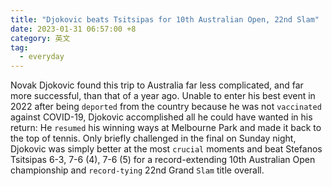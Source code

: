 ```yaml
---
title: "Djokovic beats Tsitsipas for 10th Australian Open, 22nd Slam"
date: 2023-01-31 06:57:00 +8
category: 英文
tag:
  - everyday
---
```


Novak Djokovic found this trip to Australia far less complicated, and far more successful, than that of a year ago. Unable to enter his best event in 2022 after being `deported` from the country because he was not `vaccinated` against COVID-19, Djokovic accomplished all he could have wanted in his return: He `resumed` his winning ways at Melbourne Park and made it back to the top of tennis. Only briefly challenged in the final on Sunday night, Djokovic was simply better at the most `crucial` moments and beat Stefanos Tsitsipas 6-3, 7-6 (4), 7-6 (5) for a record-extending 10th Australian Open championship and `record-tying` 22nd Grand `Slam` title overall.
